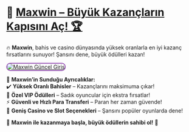 # 👑 <a href="https://cutt.ly/MaxwinLink" title="Maxwin Güncel Giriş">Maxwin – Büyük Kazançların Kapısını Aç! 🏆</a>  

🔥 **Maxwin**, bahis ve casino dünyasında yüksek oranlarla en iyi kazanç fırsatlarını sunuyor! Şansını dene, büyük ödülleri kazan!  

<a href="https://cutt.ly/MaxwinLink" title="Maxwin Güncel Giriş">  
<img src="https://i.ibb.co/BtMhhf6/g-venligiris.jpg" alt="Maxwin Güncel Giriş" style="max-width: 100%; border: 2px solid #8e44ad; border-radius: 10px;">  
</a>  

💎 **Maxwin’in Sunduğu Ayrıcalıklar:**  
✔️ **Yüksek Oranlı Bahisler** – Kazançlarını maksimuma çıkar!  
🎁 **Özel VIP Ödülleri** – Sadık oyuncular için ekstra fırsatlar!  
⚡ **Güvenli ve Hızlı Para Transferi** – Paran her zaman güvende!  
🎲 **Geniş Casino ve Slot Seçenekleri** – Şansını popüler oyunlarda dene!  

👑 **Maxwin ile kazanmaya başla, büyük ödüllerin sahibi ol!** 🚀  
